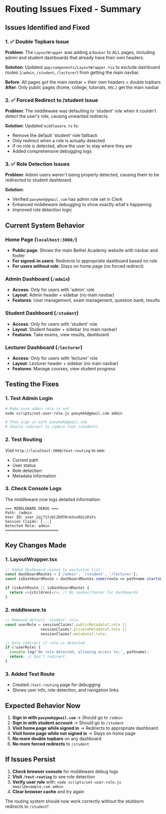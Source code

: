 # Routing Issues Fixed - Summary

## Issues Identified and Fixed

### 1. ✅ **Double Topbars Issue**
**Problem**: The `LayoutWrapper` was adding a `Navbar` to ALL pages, including admin and student dashboards that already have their own headers.

**Solution**: Updated `app/components/LayoutWrapper.tsx` to exclude dashboard routes (`/admin`, `/student`, `/lecturer`) from getting the main navbar.

**Before**: All pages got the main navbar + their own headers = double topbars
**After**: Only public pages (home, college, tutorials, etc.) get the main navbar

### 2. ✅ **Forced Redirect to /student Issue**
**Problem**: The middleware was defaulting to 'student' role when it couldn't detect the user's role, causing unwanted redirects.

**Solution**: Updated `middleware.ts` to:
- Remove the default 'student' role fallback
- Only redirect when a role is actually detected
- If no role is detected, allow the user to stay where they are
- Added comprehensive debugging logs

### 3. ✅ **Role Detection Issues**
**Problem**: Admin users weren't being properly detected, causing them to be redirected to student dashboard.

**Solution**: 
- Verified `paxymek@gmail.com` has admin role set in Clerk
- Enhanced middleware debugging to show exactly what's happening
- Improved role detection logic

## Current System Behavior

### **Home Page (`localhost:3000/`)**
- **Public page**: Shows the main Bethel Academy website with navbar and footer
- **For signed-in users**: Redirects to appropriate dashboard based on role
- **For users without role**: Stays on home page (no forced redirect)

### **Admin Dashboard (`/admin`)**
- **Access**: Only for users with 'admin' role
- **Layout**: Admin header + sidebar (no main navbar)
- **Features**: User management, exam management, question bank, results

### **Student Dashboard (`/student`)**
- **Access**: Only for users with 'student' role  
- **Layout**: Student header + sidebar (no main navbar)
- **Features**: Take exams, view results, dashboard

### **Lecturer Dashboard (`/lecturer`)**
- **Access**: Only for users with 'lecturer' role
- **Layout**: Lecturer header + sidebar (no main navbar)
- **Features**: Manage courses, view student progress

## Testing the Fixes

### 1. **Test Admin Login**
```bash
# Make sure admin role is set
node scripts/set-user-role.js paxymek@gmail.com admin

# Then sign in with paxymek@gmail.com
# Should redirect to /admin (not /student)
```

### 2. **Test Routing**
Visit `http://localhost:3000/test-routing` to see:
- Current path
- User status
- Role detection
- Metadata information

### 3. **Check Console Logs**
The middleware now logs detailed information:
```
=== MIDDLEWARE DEBUG ===
Path: /admin
User ID: user_2qj71tvbC2bOTHrm3usRUziR1Fx
Session Claims: {...}
Detected Role: admin
========================
```

## Key Changes Made

### 1. **LayoutWrapper.tsx**
```typescript
// Added dashboard routes to exclusion list
const dashboardRoutes = ['/admin', '/student', '/lecturer'];
const isDashboardRoute = dashboardRoutes.some(route => pathname.startsWith(route));

if (isAuthRoute || isDashboardRoute) {
  return <>{children}</>; // No navbar/footer for dashboards
}
```

### 2. **middleware.ts**
```typescript
// Removed default 'student' role
const userRole = sessionClaims?.publicMetadata?.role || 
                sessionClaims?.privateMetadata?.role || 
                sessionClaims?.metadata?.role;

// Only redirect if role is detected
if (!userRole) {
  console.log('No role detected, allowing access to:', pathname);
  return; // Don't redirect
}
```

### 3. **Added Test Route**
- Created `/test-routing` page for debugging
- Shows user info, role detection, and navigation links

## Expected Behavior Now

1. **Sign in with `paxymek@gmail.com`** → Should go to `/admin`
2. **Sign in with student account** → Should go to `/student`  
3. **Visit home page while signed in** → Redirects to appropriate dashboard
4. **Visit home page while not signed in** → Stays on home page
5. **No more double topbars** on any dashboard
6. **No more forced redirects** to `/student`

## If Issues Persist

1. **Check browser console** for middleware debug logs
2. **Visit `/test-routing`** to see role detection
3. **Verify user role** with: `node scripts/set-user-role.js email@example.com admin`
4. **Clear browser cache** and try again

The routing system should now work correctly without the stubborn redirects to `/student`!

